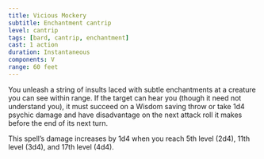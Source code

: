 ```yaml
---
title: Vicious Mockery
subtitle: Enchantment cantrip
level: cantrip
tags: [bard, cantrip, enchantment]
cast: 1 action
duration: Instantaneous
components: V
range: 60 feet
---
```

You unleash a string of insults laced with subtle enchantments at a creature you can see within range. If the target can hear you (though it need not understand you), it must succeed on a Wisdom saving throw or take 1d4 psychic damage and have disadvantage on the next attack roll it makes before the end of its next turn.

This spell’s damage increases by 1d4 when you reach 5th level (2d4), 11th level (3d4), and 17th level (4d4).